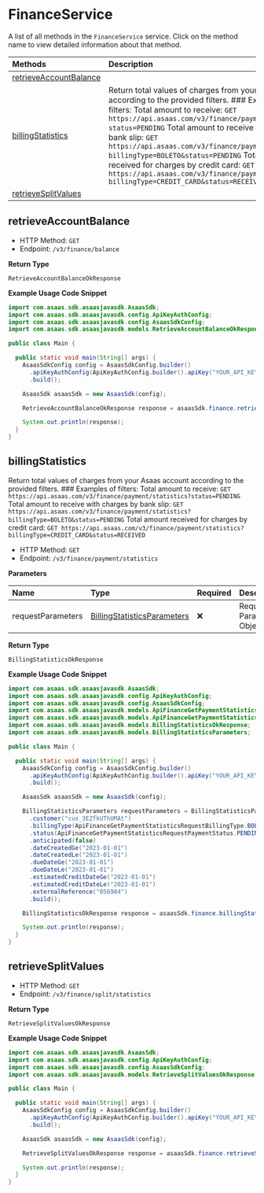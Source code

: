 # FinanceService

A list of all methods in the `FinanceService` service. Click on the method name to view detailed information about that method.

| Methods                                           | Description                                                                                                                                                                                                                                                                                                                                                                                                                                                                                                             |
| :------------------------------------------------ | :---------------------------------------------------------------------------------------------------------------------------------------------------------------------------------------------------------------------------------------------------------------------------------------------------------------------------------------------------------------------------------------------------------------------------------------------------------------------------------------------------------------------- |
| [retrieveAccountBalance](#retrieveaccountbalance) |                                                                                                                                                                                                                                                                                                                                                                                                                                                                                                                         |
| [billingStatistics](#billingstatistics)           | Return total values of charges from your Asaas account according to the provided filters. ### Examples of filters: Total amount to receive: `GET https://api.asaas.com/v3/finance/payment/statistics?status=PENDING` Total amount to receive with charges by bank slip: `GET https://api.asaas.com/v3/finance/payment/statistics?billingType=BOLETO&status=PENDING` Total amount received for charges by credit card: `GET https://api.asaas.com/v3/finance/payment/statistics?billingType=CREDIT_CARD&status=RECEIVED` |
| [retrieveSplitValues](#retrievesplitvalues)       |                                                                                                                                                                                                                                                                                                                                                                                                                                                                                                                         |

## retrieveAccountBalance

- HTTP Method: `GET`
- Endpoint: `/v3/finance/balance`

**Return Type**

`RetrieveAccountBalanceOkResponse`

**Example Usage Code Snippet**

```java
import com.asaas.sdk.asaasjavasdk.AsaasSdk;
import com.asaas.sdk.asaasjavasdk.config.ApiKeyAuthConfig;
import com.asaas.sdk.asaasjavasdk.config.AsaasSdkConfig;
import com.asaas.sdk.asaasjavasdk.models.RetrieveAccountBalanceOkResponse;

public class Main {

  public static void main(String[] args) {
    AsaasSdkConfig config = AsaasSdkConfig.builder()
      .apiKeyAuthConfig(ApiKeyAuthConfig.builder().apiKey("YOUR_API_KEY").build())
      .build();

    AsaasSdk asaasSdk = new AsaasSdk(config);

    RetrieveAccountBalanceOkResponse response = asaasSdk.finance.retrieveAccountBalance();

    System.out.println(response);
  }
}

```

## billingStatistics

Return total values of charges from your Asaas account according to the provided filters. ### Examples of filters: Total amount to receive: `GET https://api.asaas.com/v3/finance/payment/statistics?status=PENDING` Total amount to receive with charges by bank slip: `GET https://api.asaas.com/v3/finance/payment/statistics?billingType=BOLETO&status=PENDING` Total amount received for charges by credit card: `GET https://api.asaas.com/v3/finance/payment/statistics?billingType=CREDIT_CARD&status=RECEIVED`

- HTTP Method: `GET`
- Endpoint: `/v3/finance/payment/statistics`

**Parameters**

| Name              | Type                                                                    | Required | Description               |
| :---------------- | :---------------------------------------------------------------------- | :------- | :------------------------ |
| requestParameters | [BillingStatisticsParameters](../models/BillingStatisticsParameters.md) | ❌       | Request Parameters Object |

**Return Type**

`BillingStatisticsOkResponse`

**Example Usage Code Snippet**

```java
import com.asaas.sdk.asaasjavasdk.AsaasSdk;
import com.asaas.sdk.asaasjavasdk.config.ApiKeyAuthConfig;
import com.asaas.sdk.asaasjavasdk.config.AsaasSdkConfig;
import com.asaas.sdk.asaasjavasdk.models.ApiFinanceGetPaymentStatisticsRequestBillingType;
import com.asaas.sdk.asaasjavasdk.models.ApiFinanceGetPaymentStatisticsRequestPaymentStatus;
import com.asaas.sdk.asaasjavasdk.models.BillingStatisticsOkResponse;
import com.asaas.sdk.asaasjavasdk.models.BillingStatisticsParameters;

public class Main {

  public static void main(String[] args) {
    AsaasSdkConfig config = AsaasSdkConfig.builder()
      .apiKeyAuthConfig(ApiKeyAuthConfig.builder().apiKey("YOUR_API_KEY").build())
      .build();

    AsaasSdk asaasSdk = new AsaasSdk(config);

    BillingStatisticsParameters requestParameters = BillingStatisticsParameters.builder()
      .customer("cus_3EZfkUThUMAt")
      .billingType(ApiFinanceGetPaymentStatisticsRequestBillingType.BOLETO)
      .status(ApiFinanceGetPaymentStatisticsRequestPaymentStatus.PENDING)
      .anticipated(false)
      .dateCreatedGe("2023-01-01")
      .dateCreatedLe("2023-01-01")
      .dueDateGe("2023-01-01")
      .dueDateLe("2023-01-01")
      .estimatedCreditDateGe("2023-01-01")
      .estimatedCreditDateLe("2023-01-01")
      .externalReference("056984")
      .build();

    BillingStatisticsOkResponse response = asaasSdk.finance.billingStatistics(requestParameters);

    System.out.println(response);
  }
}

```

## retrieveSplitValues

- HTTP Method: `GET`
- Endpoint: `/v3/finance/split/statistics`

**Return Type**

`RetrieveSplitValuesOkResponse`

**Example Usage Code Snippet**

```java
import com.asaas.sdk.asaasjavasdk.AsaasSdk;
import com.asaas.sdk.asaasjavasdk.config.ApiKeyAuthConfig;
import com.asaas.sdk.asaasjavasdk.config.AsaasSdkConfig;
import com.asaas.sdk.asaasjavasdk.models.RetrieveSplitValuesOkResponse;

public class Main {

  public static void main(String[] args) {
    AsaasSdkConfig config = AsaasSdkConfig.builder()
      .apiKeyAuthConfig(ApiKeyAuthConfig.builder().apiKey("YOUR_API_KEY").build())
      .build();

    AsaasSdk asaasSdk = new AsaasSdk(config);

    RetrieveSplitValuesOkResponse response = asaasSdk.finance.retrieveSplitValues();

    System.out.println(response);
  }
}

```

<!-- This file was generated by liblab | https://liblab.com/ -->
